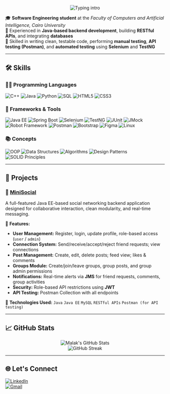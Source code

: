 <p align="center">
  <img src="https://readme-typing-svg.herokuapp.com?font=Fira+Code&size=28&duration=3000&pause=500&color=000000&center=true&vCenter=true&width=600&lines=Hi%2C+I'm+Malak+Sherif!" alt="Typing intro" />
</p>

🎓 **Software Engineering student** at the *Faculty of Computers and Artificial Intelligence, Cairo University*  
🔧 Experienced in **Java-based backend development**, building **RESTful APIs**, and integrating **databases**  
🧪 Skilled in writing clean, testable code, performing **manual testing**, **API testing (Postman)**, and **automated testing** using **Selenium** and **TestNG**




---

## 🛠️ Skills

### 👩‍💻 Programming Languages  
![C++](https://img.shields.io/badge/C++-00599C?style=for-the-badge&logo=c%2B%2B&logoColor=white)
![Java](https://img.shields.io/badge/Java-007396?style=for-the-badge&logo=java&logoColor=white)
![Python](https://img.shields.io/badge/Python-3776AB?style=for-the-badge&logo=python&logoColor=white)
![SQL](https://img.shields.io/badge/SQL-003B57?style=for-the-badge&logo=mysql&logoColor=white)
![HTML5](https://img.shields.io/badge/HTML5-E34F26?style=for-the-badge&logo=html5&logoColor=white)
![CSS3](https://img.shields.io/badge/CSS3-1572B6?style=for-the-badge&logo=css3&logoColor=white)

### 🧰 Frameworks & Tools  
![Java EE](https://img.shields.io/badge/Java%20EE-007396?style=for-the-badge&logo=java&logoColor=white)
![Spring Boot](https://img.shields.io/badge/Spring%20Boot-6DB33F?style=for-the-badge&logo=springboot&logoColor=white)
![Selenium](https://img.shields.io/badge/Selenium-43B02A?style=for-the-badge&logo=selenium&logoColor=white)
![TestNG](https://img.shields.io/badge/TestNG-FF4C1E?style=for-the-badge&logo=testng&logoColor=white)
![JUnit](https://img.shields.io/badge/JUnit-25A162?style=for-the-badge&logo=junit5&logoColor=white)
![JMock](https://img.shields.io/badge/JMock-8A2BE2?style=for-the-badge)
![Robot Framework](https://img.shields.io/badge/Robot_Framework-000000?style=for-the-badge&logo=robotframework&logoColor=white)
![Postman](https://img.shields.io/badge/Postman-FF6C37?style=for-the-badge&logo=postman&logoColor=white)
![Bootstrap](https://img.shields.io/badge/Bootstrap-7952B3?style=for-the-badge&logo=bootstrap&logoColor=white)
![Figma](https://img.shields.io/badge/Figma-F24E1E?style=for-the-badge&logo=figma&logoColor=white)
![Linux](https://img.shields.io/badge/Linux-FCC624?style=for-the-badge&logo=linux&logoColor=black)

### 📚 Concepts  
![OOP](https://img.shields.io/badge/OOP-FFB300?style=for-the-badge)
![Data Structures](https://img.shields.io/badge/Data%20Structures-00599C?style=for-the-badge)
![Algorithms](https://img.shields.io/badge/Algorithms-00B8D4?style=for-the-badge)
![Design Patterns](https://img.shields.io/badge/Design%20Patterns-AB47BC?style=for-the-badge)
![SOLID Principles](https://img.shields.io/badge/SOLID%20Principles-607D8B?style=for-the-badge)

---

## 🚀 Projects

### 🔗 [MiniSocial](https://github.com/MalakkSherif/minisocial)

A full-featured Java EE-based social networking backend application designed for collaborative interaction, clean modularity, and real-time messaging.

📌 **Features:**
- **User Management:** Register, login, update profile, role-based access (`user` / `admin`)
- **Connection System:** Send/receive/accept/reject friend requests; view connections
- **Post Management:** Create, edit, delete posts; feed view; likes & comments
- **Groups Module:** Create/join/leave groups, group posts, and group admin permissions
- **Notifications:** Real-time alerts via **JMS** for friend requests, comments, group activities
- **Security:** Role-based API restrictions using **JWT**
- **API Testing:** Postman Collection with all endpoints

🧰 **Technologies Used:**
 `Java`
 `Java EE`
 `MySQL`
 `RESTful APIs`
 `Postman (for API testing)`

---

## 📈 GitHub Stats

<div align="center">

  <img src="https://github-readme-stats.vercel.app/api?username=MalakkSherif&show_icons=true&theme=tokyonight" alt="Malak's GitHub Stats" />
  <br>
  <img src="https://streak-stats.demolab.com?user=MalakkSherif&theme=tokyonight" alt="GitHub Streak" />

</div>


---

## 🌐 Let's Connect

[![LinkedIn](https://img.shields.io/badge/LinkedIn-Connect-blue?style=for-the-badge&logo=linkedin)](http://www.linkedin.com/in/malakksherif)  
[![Gmail](https://img.shields.io/badge/Gmail-Email-red?style=for-the-badge&logo=gmail)](mailto:malaksherifmohamed@gmail.com)
